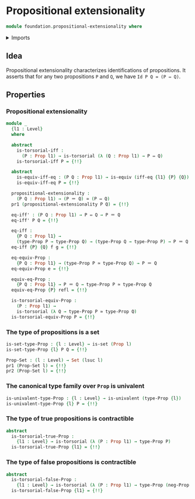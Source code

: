 # Propositional extensionality

```agda
module foundation.propositional-extensionality where
```

<details><summary>Imports</summary>

```agda
open import foundation.contractible-types
open import foundation.dependent-pair-types
open import foundation.empty-types
open import foundation.fundamental-theorem-of-identity-types
open import foundation.logical-equivalences
open import foundation.negation
open import foundation.postcomposition-functions
open import foundation.raising-universe-levels
open import foundation.subtype-identity-principle
open import foundation.transport-along-identifications
open import foundation.type-arithmetic-cartesian-product-types
open import foundation.unit-type
open import foundation.univalence
open import foundation.univalent-type-families
open import foundation.universal-property-empty-type
open import foundation.universe-levels

open import foundation-core.equivalences
open import foundation-core.functoriality-dependent-pair-types
open import foundation-core.functoriality-function-types
open import foundation-core.identity-types
open import foundation-core.propositions
open import foundation-core.sets
open import foundation-core.torsorial-type-families
```

</details>

## Idea

Propositional extensionality characterizes identifications of propositions. It
asserts that for any two propositions `P` and `Q`, we have `Id P Q ≃ (P ⇔ Q)`.

## Properties

### Propositional extensionality

```agda
module _
  {l1 : Level}
  where

  abstract
    is-torsorial-iff :
      (P : Prop l1) → is-torsorial (λ (Q : Prop l1) → P ⇔ Q)
    is-torsorial-iff P = {!!}

  abstract
    is-equiv-iff-eq : (P Q : Prop l1) → is-equiv (iff-eq {l1} {P} {Q})
    is-equiv-iff-eq P = {!!}

  propositional-extensionality :
    (P Q : Prop l1) → (P ＝ Q) ≃ (P ⇔ Q)
  pr1 (propositional-extensionality P Q) = {!!}

  eq-iff' : (P Q : Prop l1) → P ⇔ Q → P ＝ Q
  eq-iff' P Q = {!!}

  eq-iff :
    {P Q : Prop l1} →
    (type-Prop P → type-Prop Q) → (type-Prop Q → type-Prop P) → P ＝ Q
  eq-iff {P} {Q} f g = {!!}

  eq-equiv-Prop :
    {P Q : Prop l1} → (type-Prop P ≃ type-Prop Q) → P ＝ Q
  eq-equiv-Prop e = {!!}

  equiv-eq-Prop :
    {P Q : Prop l1} → P ＝ Q → type-Prop P ≃ type-Prop Q
  equiv-eq-Prop {P} refl = {!!}

  is-torsorial-equiv-Prop :
    (P : Prop l1) →
    is-torsorial (λ Q → type-Prop P ≃ type-Prop Q)
  is-torsorial-equiv-Prop P = {!!}
```

### The type of propositions is a set

```agda
is-set-type-Prop : {l : Level} → is-set (Prop l)
is-set-type-Prop {l} P Q = {!!}

Prop-Set : (l : Level) → Set (lsuc l)
pr1 (Prop-Set l) = {!!}
pr2 (Prop-Set l) = {!!}
```

### The canonical type family over `Prop` is univalent

```agda
is-univalent-type-Prop : {l : Level} → is-univalent (type-Prop {l})
is-univalent-type-Prop {l} P = {!!}
```

### The type of true propositions is contractible

```agda
abstract
  is-torsorial-true-Prop :
    {l1 : Level} → is-torsorial (λ (P : Prop l1) → type-Prop P)
  is-torsorial-true-Prop {l1} = {!!}
```

### The type of false propositions is contractible

```agda
abstract
  is-torsorial-false-Prop :
    {l1 : Level} → is-torsorial (λ (P : Prop l1) → type-Prop (neg-Prop P))
  is-torsorial-false-Prop {l1} = {!!}
```
